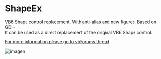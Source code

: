 # ShapeEx
VB6 Shape control replacement. With anti-alias and new figures. Based on GDI+  
It can be used as a direct replacement of the original VB6 Shape control.  

[For more information please go to vbForums thread](https://www.vbforums.com/showthread.php?872815-VB6-ShapeEx-Shape-control-replacement)

![imagen](https://user-images.githubusercontent.com/42319299/175790417-e750a5a6-7622-4351-bad5-0fc8db66da3d.png)
